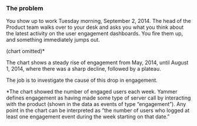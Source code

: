 ### The problem

You show up to work Tuesday morning, September 2, 2014. The head of the Product team walks over 
to your desk and asks you what you think about the latest activity on the user engagement dashboards. 
You fire them up, and something immediately jumps out.

(chart omitted)*

The chart shows a steady rise of engagement from May, 2014, until August 1, 2014, where there was a sharp decline, 
followed by a plateau.

The job is to investigate the cause of this drop in engagement.

*The chart showed the number of engaged users each week. Yammer
defines engagement as having made some type of server call by interacting 
with the product (shown in the data as events of type “engagement”). Any point
in the chart can be interpreted as “the number of users who logged at least one engagement 
event during the week starting on that date.”
